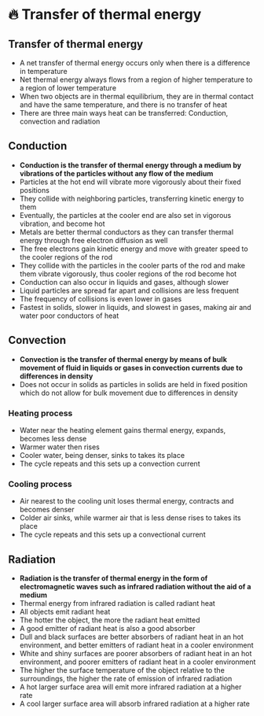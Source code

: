# 🔥 Transfer of thermal energy

## Transfer of thermal energy

* A net transfer of thermal energy occurs only when there is a difference in temperature
* Net thermal energy always flows from a region of higher temperature to a region of lower temperature
* When two objects are in thermal equilibrium, they are in thermal contact and have the same temperature, and there is no transfer of heat
* There are three main ways heat can be transferred: Conduction, convection and radiation

## Conduction

* **Conduction is the transfer of thermal energy through a medium by vibrations of the particles without any flow of the medium**
* Particles at the hot end will vibrate more vigorously about their fixed positions
* They collide with neighboring particles, transferring kinetic energy to them
* Eventually, the particles at the cooler end are also set in vigorous vibration, and become hot
* Metals are better thermal conductors as they can transfer thermal energy through free electron diffusion as well
* The free electrons gain kinetic energy and move with greater speed to the cooler regions of the rod
* They collide with the particles in the cooler parts of the rod and make them vibrate vigorously, thus cooler regions of the rod become hot
* Conduction can also occur in liquids and gases, although slower
* Liquid particles are spread far apart and collisions are less frequent
* The frequency of collisions is even lower in gases
* Fastest in solids, slower in liquids, and slowest in gases, making air and water poor conductors of heat

## Convection

* **Convection is the transfer of thermal energy by means of bulk movement of fluid in liquids or gases in convection currents due to differences in density**
* Does not occur in solids as particles in solids are held in fixed position which do not allow for bulk movement due to differences in density

### Heating process

* Water near the heating element gains thermal energy, expands, becomes less dense
* Warmer water then rises
* Cooler water, being denser, sinks to takes its place
* The cycle repeats and this sets up a convection current

### Cooling process

* Air nearest to the cooling unit loses thermal energy, contracts and becomes denser
* Colder air sinks, while warmer air that is less dense rises to takes its place
* The cycle repeats and this sets up a convectional current

## Radiation

* **Radiation is the transfer of thermal energy in the form of electromagnetic waves such as infrared radiation without the aid of a medium**
* Thermal energy from infrared radiation is called radiant heat
* All objects emit radiant heat
* The hotter the object, the more the radiant heat emitted
* A good emitter of radiant heat is also a good absorber
* Dull and black surfaces are better absorbers of radiant heat in an hot environment, and better emitters of radiant heat in a cooler environment
* White and shiny surfaces are poorer absorbers of radiant heat in an hot environment, and poorer emitters of radiant heat in a cooler environment
* The higher the surface temperature of the object relative to the surroundings, the higher the rate of emission of infrared radiation
* A hot larger surface area will emit more infrared radiation at a higher rate
* A cool larger surface area will absorb infrared radiation at a higher rate
